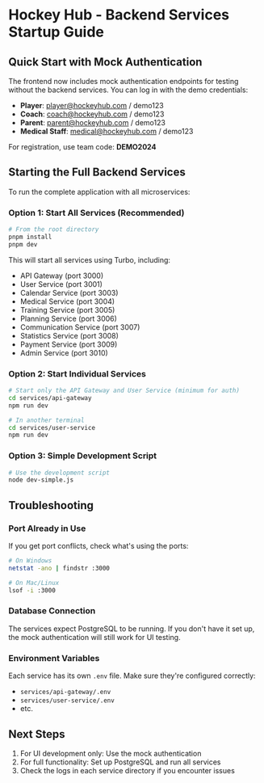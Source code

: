 # Hockey Hub - Backend Services Startup Guide

## Quick Start with Mock Authentication

The frontend now includes mock authentication endpoints for testing without the backend services. You can log in with the demo credentials:

- **Player**: player@hockeyhub.com / demo123
- **Coach**: coach@hockeyhub.com / demo123  
- **Parent**: parent@hockeyhub.com / demo123
- **Medical Staff**: medical@hockeyhub.com / demo123

For registration, use team code: **DEMO2024**

## Starting the Full Backend Services

To run the complete application with all microservices:

### Option 1: Start All Services (Recommended)
```bash
# From the root directory
pnpm install
pnpm dev
```

This will start all services using Turbo, including:
- API Gateway (port 3000)
- User Service (port 3001)
- Calendar Service (port 3003)
- Medical Service (port 3004)
- Training Service (port 3005)
- Planning Service (port 3006)
- Communication Service (port 3007)
- Statistics Service (port 3008)
- Payment Service (port 3009)
- Admin Service (port 3010)

### Option 2: Start Individual Services
```bash
# Start only the API Gateway and User Service (minimum for auth)
cd services/api-gateway
npm run dev

# In another terminal
cd services/user-service
npm run dev
```

### Option 3: Simple Development Script
```bash
# Use the development script
node dev-simple.js
```

## Troubleshooting

### Port Already in Use
If you get port conflicts, check what's using the ports:
```bash
# On Windows
netstat -ano | findstr :3000

# On Mac/Linux
lsof -i :3000
```

### Database Connection
The services expect PostgreSQL to be running. If you don't have it set up, the mock authentication will still work for UI testing.

### Environment Variables
Each service has its own `.env` file. Make sure they're configured correctly:
- `services/api-gateway/.env`
- `services/user-service/.env`
- etc.

## Next Steps

1. For UI development only: Use the mock authentication
2. For full functionality: Set up PostgreSQL and run all services
3. Check the logs in each service directory if you encounter issues